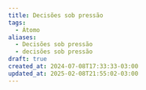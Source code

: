 ```yaml
---
title: Decisões sob pressão
tags:
  - Átomo
aliases:
  - Decisões sob pressão
  - decisões sob pressão
draft: true
created_at: 2024-07-08T17:33:33-03:00
updated_at: 2025-02-08T21:55:02-03:00
---
```


